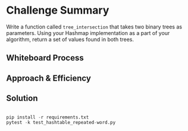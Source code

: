 # Challenge Summary
Write a function called `tree_intersection` that takes two binary trees as parameters.
Using your Hashmap implementation as a part of your algorithm, return a set of values found in both trees.

## Whiteboard Process
<!-- Embedded whiteboard image -->

## Approach & Efficiency
<!-- What approach did you take? Why? What is the Big O space/time for this approach? -->

## Solution

```python

pip install -r requirements.txt
pytest -k test_hashtable_repeated-word.py

```
